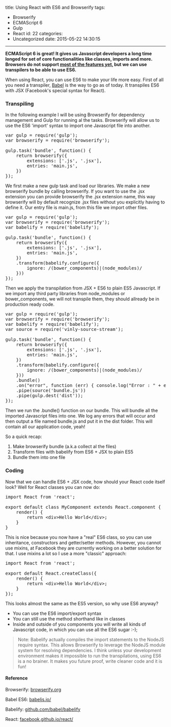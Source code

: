 title: Using React with ES6 and Browserify
tags:
  - Browserify
  - ECMAScript 6
  - Gulp
  - React
id: 22
categories:
  - Uncategorized
date: 2015-05-22 14:30:15
---

**ECMAScript 6 is great! It gives us Javascript developers a long time longed for set of core functionalities like classes, imports and more. Browsers do not support [most of the features yet,](http://kangax.github.io/compat-table/es6/) but we can use transpilers to be able to use ES6.**

<!-- more -->

When using React, you can use ES6 to make your life more easy. First of all you need a transpiler, [Babel](https://babeljs.io/) is the way to go as of today. It transpiles ES6 with JSX (Facebook's special syntax for React).

### Transpiling

In the following example I will be using Browserify for dependency management and Gulp for running al the tasks. Browserify will allow us to use the ES6 'import' syntax to import one Javascript file into another.
<pre class="lang:js decode:true">var gulp = require('gulp');
var browserify = require('browserify');

gulp.task('bundle', function() {
    return browserify({
        extensions: ['.js', '.jsx'],
        entries: 'main.js',
    })
});</pre>
We first make a new gulp task and load our libraries. We make a new browserify bundle by calling browserify. If you want to use the .jsx extension you can provide browserify the .jsx extension name, this way browserify will by default recognize .jsx files without you explicitly having to define it. Our entry file is main.js, from this file we import other files.
<pre class="lang:js decode:true">var gulp = require('gulp');
var browserify = require('browserify');
var babelify = require('babelify');

gulp.task('bundle', function() {
    return browserify({
        extensions: ['.js', '.jsx'],
        entries: 'main.js',
    })
    .transform(babelify.configure({
        ignore: /(bower_components)|(node_modules)/
    }))
});</pre>
Then we apply the transpilation from JSX + ES6 to plain ES5 Javascript. If we import any third party libraries from node_modules or bower_components, we will not transpile them, they should allready be in production ready code.
<pre class="lang:default decode:true">var gulp = require('gulp');
var browserify = require('browserify');
var babelify = require('babelify');
var source = require('vinly-source-stream');

gulp.task('bundle', function() {
    return browserify({
        extensions: ['.js', '.jsx'],
        entries: 'main.js',
    })
    .transform(babelify.configure({
        ignore: /(bower_components)|(node_modules)/
    }))
    .bundle()
    .on("error", function (err) { console.log("Error : " + err.message); })
    .pipe(source('bundle.js'))
    .pipe(gulp.dest('dist'));
});</pre>
Then we run the .bundle() function on our bundle. This will bundle all the imported Javascript files into one. We log any errors that will occur and then output a file named bundle.js and put it in the dist folder. This will contain all our application code, yeah!

So a quick recap:

1.  Make browserify bundle (a.k.a collect al the files)
2.  Transform files with babelify from ES6 + JSX to plain ES5
3.  Bundle them into one file

### Coding

Now that we can handle ES6 + JSX code, how should your React code itself look? Well for React classes you can now do:
<pre class="lang:js decode:true ">import React from 'react';

export default class MyComponent extends React.component {
    render() {
        return &lt;div&gt;Hello World&lt;/div&gt;;
    }
}</pre>
This is nice because you now have a "real" ES6 class, so you can use inheritance, constructors and getter/setter methods. However, you cannot use mixins, at Facebook they are currently working on a better solution for that. I use mixins a lot so I use a more "classic" approach:
<pre class="lang:default decode:true">import React from 'react';

export default React.createClass({
    render() {
        return &lt;div&gt;Hello World&lt;/div&gt;;
    }
});</pre>
This looks almost the same as the ES5 version, so why use ES6 anyway?

*   You can use the ES6 import/export syntax
*   You can still use the method shorthand like in classes
*   Inside and outside of you components you will write all kinds of Javascript code, in which you can use all the ES6 sugar :-);
> Note: Babelify actually compiles the import statements to the NodeJS require syntax. This allows Browserify to leverage the NodeJS module system for resolving dependencies.
I think unless your development environment makes it impossible to run the transpilations, using ES6 is a no brainer. It makes you future proof, write cleaner code and it is fun!

#### Reference

Browserify: [browserify.org](http://browserify.org/)

Babel ES6: [babeljs.io/](https://babeljs.io/)

Babelify: [github.com/babel/babelify](https://github.com/babel/babelify)

React: [facebook.github.io/react/](https://facebook.github.io/react/)

&nbsp;

